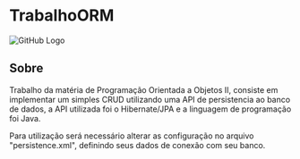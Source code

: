 # TrabalhoORM

![GitHub Logo](https://github.com/henriquecido/TrabalhoORM/blob/main/image/imgreadme.PNG)

##  Sobre

Trabalho da matéria de Programação Orientada a Objetos II, consiste em implementar um simples CRUD utilizando uma API de persistencia ao banco de dados, a API utilizada foi o Hibernate/JPA e a linguagem de programação foi Java. 

Para utilização será necessário alterar as configuração no arquivo "persistence.xml", definindo seus dados de conexão com seu banco.  
